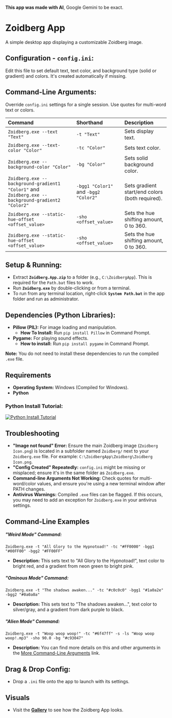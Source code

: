 **This app was made with AI**, Google Gemini to be exact.

# Zoidberg App
A simple desktop app displaying a customizable Zoidberg image.

## Configuration - `config.ini`:
Edit this file to set default text, text color, and background type (solid or gradient) and colors. It's created automatically if missing.

## Command-Line Arguments:
Override `config.ini` settings for a single session. Use quotes for multi-word text or colors.

| Command | Shorthand | Description |
| :--- | :--- | :--- |
| `Zoidberg.exe --text "Text"` | `-t "Text"` | Sets display text. |
| `Zoidberg.exe --text-color "Color"` | `-tc "Color"` | Sets text color. |
| `Zoidberg.exe --background-color "Color"` | `-bg "Color"` | Sets solid background color. |
| `Zoidberg.exe --background-gradient1 "Color1"` and `Zoidberg.exe --background-gradient2 "Color2"` | `-bgg1 "Color1"` and `-bgg2 "Color2"` | Sets gradient start/end colors (both required). |
| `Zoidberg.exe --static-hue-offset <offset_value>` | `-sho <offset_value>` | Sets the hue shifting amount, 0 to 360. |
| `Zoidberg.exe --static-hue-offset <offset_value>` | `-sho <offset_value>` | Sets the hue shifting amount, 0 to 360. |

## Setup & Running:
* Extract **`Zoidberg.App.zip`** to a folder (e.g., `C:\ZoidbergApp`). This is required for the `Path.bat` files to work.
* Run **`Zoidberg.exe`** by double-clicking or from a terminal.
* To run from any terminal location, right-click **`System Path.bat`** in the app folder and run as administrator.

## Dependencies (Python Libraries):
* **Pillow (PIL):** For image loading and manipulation.
    * **How To Install:** Run `pip install Pillow` in Command Prompt.
* **Pygame:** For playing sound effects.
    * **How to install:** Run `pip install pygame` in Command Prompt.

**Note:** You do not need to install these dependencies to run the compiled `.exe` file.

## Requirements
* **Operating System:** Windows (Compiled for Windows).
* **Python**

### Python Install Tutorial:
[![Python Install Tutorial](https://i.ytimg.com/vi/ddGTXBhaGWA/hq720.jpg?sqp=-oaymwEnCNAFEJQDSFryq4qpAxkIARUAAIhCGAHYAQHiAQoIGBACGAY4AUAB&rs=AOn4CLBHgfdcWE4URTwe-kzMvYQ_gcqAYw)](https://www.youtube.com/watch?v=ddGTXBhaGWA)

## Troubleshooting
* **"Image not found" Error:** Ensure the main Zoidberg image (`Zoidberg Icon.png`) is located in a subfolder named `Zoidberg/` next to your `Zoidberg.exe` file. For example: `C:\ZoidbergApp\Zoidberg\Zoidberg Icon.png`.
* **"Config Created" Repeatedly:** `config.ini` might be missing or misplaced; ensure it's in the same folder as `Zoidberg.exe`.
* **Command-line Arguments Not Working:** Check quotes for multi-word/color values, and ensure you're using a new terminal window after PATH changes.
* **Antivirus Warnings:** Compiled `.exe` files can be flagged. If this occurs, you may need to add an exception for `Zoidberg.exe` in your antivirus settings.

## Command-Line Examples

##### **"Weird Mode" Command:**
`Zoidberg.exe -t "All Glory to the Hypnotoad!" -tc "#FF0000" -bgg1 "#00FF00" -bgg2 "#FF00FF"`
* **Description:** This sets text to "All Glory to the Hypnotoad!", text color to bright red, and a gradient from neon green to bright pink.

##### **"Ominous Mode" Command:**
`Zoidberg.exe -t "The shadows awaken..." -tc "#c0c0c0" -bgg1 "#1a0a2e" -bgg2 "#0a0a0a"`
* **Description:** This sets text to "The shadows awaken...", text color to silver/gray, and a gradient from dark purple to black.

##### **"Alien Mode" Command:**
`Zoidberg.exe -t "Woop woop woop!" -tc "#6f47ff" -s -ls "Woop woop woop!.mp3" -sho 90.0 -bg "#c93047"`
* **Description:** You can find more details on this and other arguments in the [More Command-Line Arguments](https://github.com/ackozu/Zoidberg/wiki/Gallery) link.

## Drag & Drop Config:
* Drop a `.ini` file onto the app to launch with its settings.

## Visuals
* Visit the **[Gallery](https://github.com/ackozu/Zoidberg/wiki/Gallery)** to see how the Zoidberg App looks.
